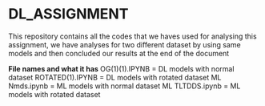 # DL_ASSIGNMENT
This repository contains all the codes that we haves used for analysing this assignment, we have analyses for two different dataset by using same models and then concluded our results at the end of the document

**File names and what it has**
OG(1)(1).IPYNB = DL models with normal dataset
ROTATED(1).IPYNB = DL models with rotated dataset
ML Nmds.ipynb = ML models with normal dataset
ML TLTDDS.ipynb = ML models with rotated dataset
